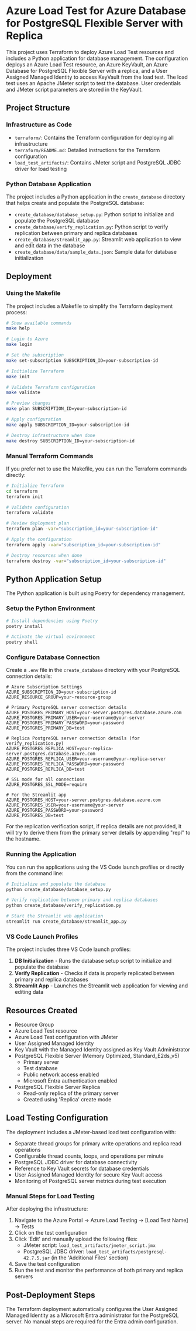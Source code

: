 # Azure Load Test for Azure Database for PostgreSQL Flexible Server with Replica

This project uses Terraform to deploy Azure Load Test resources and includes a Python application for database management.
The configuration deploys an Azure Load Test resource, an Azure KeyVault, an Azure Database for PostgreSQL Flexible Server with a replica, and a User Assigned Managed Identity to access KeyVault from the load test.
The load test uses an Apache JMeter script to test the database.
User credentials and JMeter script parameters are stored in the KeyVault.

## Project Structure

### Infrastructure as Code

- `terraform/`: Contains the Terraform configuration for deploying all infrastructure
- `terraform/README.md`: Detailed instructions for the Terraform configuration
- `load_test_artifacts/`: Contains JMeter script and PostgreSQL JDBC driver for load testing

### Python Database Application

The project includes a Python application in the `create_database` directory that helps create and populate the PostgreSQL database:

- `create_database/database_setup.py`: Python script to initialize and populate the PostgreSQL database
- `create_database/verify_replication.py`: Python script to verify replication between primary and replica databases
- `create_database/streamlit_app.py`: Streamlit web application to view and edit data in the database
- `create_database/data/sample_data.json`: Sample data for database initialization

## Deployment

### Using the Makefile

The project includes a Makefile to simplify the Terraform deployment process:

```bash
# Show available commands
make help

# Login to Azure
make login

# Set the subscription
make set-subscription SUBSCRIPTION_ID=your-subscription-id

# Initialize Terraform
make init

# Validate Terraform configuration
make validate

# Preview changes
make plan SUBSCRIPTION_ID=your-subscription-id

# Apply configuration
make apply SUBSCRIPTION_ID=your-subscription-id

# Destroy infrastructure when done
make destroy SUBSCRIPTION_ID=your-subscription-id
```

### Manual Terraform Commands

If you prefer not to use the Makefile, you can run the Terraform commands directly:

```bash
# Initialize Terraform
cd terraform
terraform init

# Validate configuration
terraform validate

# Review deployment plan
terraform plan -var="subscription_id=your-subscription-id"

# Apply the configuration
terraform apply -var="subscription_id=your-subscription-id"

# Destroy resources when done
terraform destroy -var="subscription_id=your-subscription-id"
```

## Python Application Setup

The Python application is built using Poetry for dependency management.

### Setup the Python Environment

```bash
# Install dependencies using Poetry
poetry install

# Activate the virtual environment
poetry shell
```

### Configure Database Connection

Create a `.env` file in the `create_database` directory with your PostgreSQL connection details:

```
# Azure Subscription Settings
AZURE_SUBSCRIPTION_ID=your-subscription-id
AZURE_RESOURCE_GROUP=your-resource-group

# Primary PostgreSQL server connection details
AZURE_POSTGRES_PRIMARY_HOST=your-server.postgres.database.azure.com
AZURE_POSTGRES_PRIMARY_USER=your-username@your-server
AZURE_POSTGRES_PRIMARY_PASSWORD=your-password
AZURE_POSTGRES_PRIMARY_DB=test

# Replica PostgreSQL server connection details (for verify_replication.py)
AZURE_POSTGRES_REPLICA_HOST=your-replica-server.postgres.database.azure.com
AZURE_POSTGRES_REPLICA_USER=your-username@your-replica-server
AZURE_POSTGRES_REPLICA_PASSWORD=your-password
AZURE_POSTGRES_REPLICA_DB=test

# SSL mode for all connections
AZURE_POSTGRES_SSL_MODE=require

# For the Streamlit app
AZURE_POSTGRES_HOST=your-server.postgres.database.azure.com
AZURE_POSTGRES_USER=your-username@your-server
AZURE_POSTGRES_PASSWORD=your-password
AZURE_POSTGRES_DB=test
```

For the replication verification script, if replica details are not provided, it will try to derive them from the primary server details by appending "repl" to the hostname.

### Running the Application

You can run the applications using the VS Code launch profiles or directly from the command line:

```bash
# Initialize and populate the database
python create_database/database_setup.py

# Verify replication between primary and replica databases
python create_database/verify_replication.py

# Start the Streamlit web application
streamlit run create_database/streamlit_app.py
```

### VS Code Launch Profiles

The project includes three VS Code launch profiles:

1. **DB Initialization** - Runs the database setup script to initialize and populate the database
2. **Verify Replication** - Checks if data is properly replicated between primary and replica databases
3. **Streamlit App** - Launches the Streamlit web application for viewing and editing data

## Resources Created

- Resource Group
- Azure Load Test resource
- Azure Load Test configuration with JMeter
- User Assigned Managed Identity
- Key Vault with the Managed Identity assigned as Key Vault Administrator
- PostgreSQL Flexible Server (Memory Optimized, Standard_E2ds_v5)
  - Primary server
  - Test database
  - Public network access enabled
  - Microsoft Entra authentication enabled
- PostgreSQL Flexible Server Replica
  - Read-only replica of the primary server
  - Created using 'Replica' create mode

## Load Testing Configuration

The deployment includes a JMeter-based load test configuration with:

- Separate thread groups for primary write operations and replica read operations
- Configurable thread counts, loops, and operations per minute
- PostgreSQL JDBC driver for database connectivity
- Reference to Key Vault secrets for database credentials
- User Assigned Managed Identity for secure Key Vault access
- Monitoring of PostgreSQL server metrics during test execution

### Manual Steps for Load Testing

After deploying the infrastructure:

1. Navigate to the Azure Portal → Azure Load Testing → [Load Test Name] → Tests
2. Click on the test configuration
3. Click 'Edit' and manually upload the following files:
   - JMeter script: `load_test_artifacts/jmeter_script.jmx`
   - PostgreSQL JDBC driver: `load_test_artifacts/postgresql-42.7.5.jar` (in the 'Additional Files' section)
4. Save the test configuration
5. Run the test and monitor the performance of both primary and replica servers

## Post-Deployment Steps

The Terraform deployment automatically configures the User Assigned Managed Identity as a Microsoft Entra administrator for the PostgreSQL server. No manual steps are required for the Entra admin configuration.